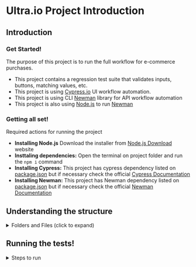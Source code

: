 # Ultra.io Project Introduction

## Introduction

### Get Started!
The purpose of this project is to run the full workflow for e-commerce purchases.
* This project contains a regression test suite that validates inputs, buttons, matching values, etc.
* This project is using [Cypress.io](https://www.cypress.io/) UI workflow automation.
* This project is using CLI [Newman](https://github.com/postmanlabs/newman) library for API workflow automation
* This project is also using [Node.js](https://nodejs.org/en/) to run [Newman](https://github.com/postmanlabs/newman)

### Getting all set!
Required actions for running the project

* **Installing Node.js** Download the installer from [Node.js Download](https://nodejs.org/en/download/) website
* **Insttaling dependencies:** Open the terminal on project folder and run the `npm i` command
* **Installing Cypress:** This project has cypress dependency listed on [package.json](./package.json) but if necessary check the official [Cypress Documentation](https://docs.cypress.io/guides/getting-started/installing-cypress)
* **Installing Newman:** This project has Newman dependency listed on [package.json](./package.json) but if necessary check the official [Newman Documentation](https://support.postman.com/hc/en-us/articles/115003703325-How-to-install-Newman)

## Understanding the structure

<details>
 <summary>Folders and Files (click to expand)</summary>

* Tests are written on [cypress/e2e](./cypress/e2e)
* Commands are writen on [cypress/support](./cypress/support) commands files

```

//Example of a regular command

Cypress.Commands.add('assertText', (description, element, text) => {
  cy.get(element).invoke('text').should('eq', text)
  console.log(description)
})

```

* Locators are mapped on [cypress/support/locators](./cypress/support/locators)

```

//Example of a locator object 

export const cartLocators = {
  productContainer: "#inventory_container",
  productHeaderTitle: ".title",
  menuIcon: "#react-burger-menu-btn",
  hilowFilter: "[data-test='product_sort_container']",
  itemsFromCart: "[class='btn btn_primary btn_small btn_inventory']",
  cartBadgeIcon: ".shopping_cart_badge",
  cartIconContainer: "#shopping_cart_container",
  itemNames: ".inventory_item_name",
  cartTitle: ".title",
  checkoutButton: "[data-test='checkout']"
}

```

* Mocked json data files goes on [cypress/fixtures](./cypress/fixtures)
* General configuration and environment variables used for cypress runner goes on [cypress.config.js](./cypress.config.js)

```

//Example of base url and environment variables

const { defineConfig } = require("cypress");

module.exports = defineConfig({
  e2e: {
    baseUrl: "https://www.saucedemo.com"
  },
  env: {
    loginCredential: "standard_user",
    passwordCredential: "secret_sauce",
    nameOfUser: "Jane",
    lastNameOfUser: "Doe",
    zipCodeOfUser: "Brazil"
  }
});

```

</details>

## Running the tests!

<details>

 <summary>Steps to run</summary>

  * Running Api Automation: *run the `npm run apiAutomation` command*
  * Running Cypress Automation: *run the `npx cypress open` command*
    - select e2e option
    - choose your browser
    - run the [uiInitialTest.cy.js](./cypress/e2e/ui/uiInitialTest.cy.js)
</details>
